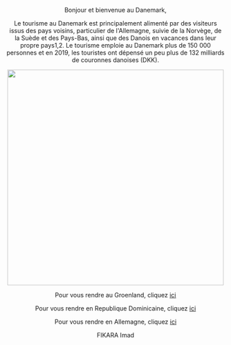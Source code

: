 <p align="center">Bonjour et bienvenue au Danemark,

<p align="center">Le tourisme au Danemark est principalement alimenté par des visiteurs issus des pays voisins, particulier de l'Allemagne, suivie de la
Norvège, de la Suède et des Pays-Bas, ainsi que des Danois en vacances dans leur propre pays1,2.
Le tourisme emploie au Danemark plus de 150 000 personnes et en 2019, les touristes ont dépensé un peu plus de 132 milliards de couronnes danoises (DKK).

<p align="center"><img src="https://upload.wikimedia.org/wikipedia/commons/6/61/Tivoli_Copenhagen_night.jpg" height=500px max-width=100px/>

<p align="center">Pour vous rendre au Groenland, cliquez <a href="arrivee.md">ici</a>

<p align="center">Pour vous rendre en Republique Dominicaine, cliquez <a href="republiquedominicaine.md">ici</a>

<p align="center">Pour vous rendre en Allemagne, cliquez <a href="allemagne.md">ici</a>


<p align="center">FIKARA Imad
